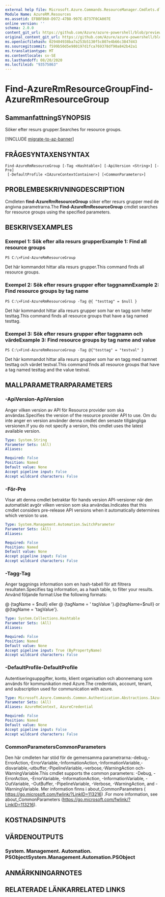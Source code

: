 ```yaml
---
external help file: Microsoft.Azure.Commands.ResourceManager.Cmdlets.dll-Help.xml
Module Name: AzureRM.Resources
ms.assetid: EFBBFB60-D972-47B8-997E-B737F0CA007E
online version: ''
schema: 2.0.0
content_git_url: https://github.com/Azure/azure-powershell/blob/preview/src/ResourceManager/Resources/Commands.Resources/help/Find-AzureRmResourceGroup.md
original_content_git_url: https://github.com/Azure/azure-powershell/blob/preview/src/ResourceManager/Resources/Commands.Resources/help/Find-AzureRmResourceGroup.md
ms.openlocfilehash: 029404938ba7a253b5130f5c807e4b66c3847d43
ms.sourcegitcommit: f599b50d5e980197d1fca769378df90a842b42a1
ms.translationtype: MT
ms.contentlocale: sv-SE
ms.lasthandoff: 08/20/2020
ms.locfileid: "93575863"
---
```

# <span data-ttu-id="f5497-101">Find-AzureRmResourceGroup</span><span class="sxs-lookup"><span data-stu-id="f5497-101">Find-AzureRmResourceGroup</span></span>

## <span data-ttu-id="f5497-102">Sammanfattning</span><span class="sxs-lookup"><span data-stu-id="f5497-102">SYNOPSIS</span></span>
<span data-ttu-id="f5497-103">Söker efter resurs grupper.</span><span class="sxs-lookup"><span data-stu-id="f5497-103">Searches for resource groups.</span></span>

[!INCLUDE [migrate-to-az-banner](../../includes/migrate-to-az-banner.md)]

## <span data-ttu-id="f5497-104">FRÅGESYNTAXEN</span><span class="sxs-lookup"><span data-stu-id="f5497-104">SYNTAX</span></span>

```
Find-AzureRmResourceGroup [-Tag <Hashtable>] [-ApiVersion <String>] [-Pre]
 [-DefaultProfile <IAzureContextContainer>] [<CommonParameters>]
```

## <span data-ttu-id="f5497-105">PROBLEMBESKRIVNING</span><span class="sxs-lookup"><span data-stu-id="f5497-105">DESCRIPTION</span></span>
<span data-ttu-id="f5497-106">Cmdleten **find-AzureRmResourceGroup** söker efter resurs grupper med de angivna parametrarna.</span><span class="sxs-lookup"><span data-stu-id="f5497-106">The **Find-AzureRmResourceGroup** cmdlet searches for resource groups using the specified parameters.</span></span>

## <span data-ttu-id="f5497-107">BESKRIVS</span><span class="sxs-lookup"><span data-stu-id="f5497-107">EXAMPLES</span></span>

### <span data-ttu-id="f5497-108">Exempel 1: Sök efter alla resurs grupper</span><span class="sxs-lookup"><span data-stu-id="f5497-108">Example 1: Find all resource groups</span></span>
```
PS C:\>Find-AzureRmResourceGroup
```

<span data-ttu-id="f5497-109">Det här kommandot hittar alla resurs grupper.</span><span class="sxs-lookup"><span data-stu-id="f5497-109">This command finds all resource groups.</span></span>

### <span data-ttu-id="f5497-110">Exempel 2: Sök efter resurs grupper efter taggnamn</span><span class="sxs-lookup"><span data-stu-id="f5497-110">Example 2: Find resource groups by tag name</span></span>
```
PS C:\>Find-AzureRmResourceGroup -Tag @{ "testtag" = $null }
```

<span data-ttu-id="f5497-111">Det här kommandot hittar alla resurs grupper som har en tagg som heter testtag.</span><span class="sxs-lookup"><span data-stu-id="f5497-111">This command finds all resource groups that have a tag named testtag.</span></span>

### <span data-ttu-id="f5497-112">Exempel 3: Sök efter resurs grupper efter taggnamn och värde</span><span class="sxs-lookup"><span data-stu-id="f5497-112">Example 3: Find resource groups by tag name and value</span></span>
```
PS C:\>Find-AzureRmResourceGroup -Tag @{"testtag" = "testval" }
```

<span data-ttu-id="f5497-113">Det här kommandot hittar alla resurs grupper som har en tagg med namnet testtag och värdet testval.</span><span class="sxs-lookup"><span data-stu-id="f5497-113">This command finds all resource groups that have a tag named testtag and the value testval.</span></span>

## <span data-ttu-id="f5497-114">MALLPARAMETRAR</span><span class="sxs-lookup"><span data-stu-id="f5497-114">PARAMETERS</span></span>

### <span data-ttu-id="f5497-115">-ApiVersion</span><span class="sxs-lookup"><span data-stu-id="f5497-115">-ApiVersion</span></span>
<span data-ttu-id="f5497-116">Anger vilken version av API för Resource provider som ska användas.</span><span class="sxs-lookup"><span data-stu-id="f5497-116">Specifies the version of the resource provider API to use.</span></span> <span data-ttu-id="f5497-117">Om du inte anger en version använder denna cmdlet den senaste tillgängliga versionen.</span><span class="sxs-lookup"><span data-stu-id="f5497-117">If you do not specify a version, this cmdlet uses the latest available version.</span></span>

```yaml
Type: System.String
Parameter Sets: (All)
Aliases: 

Required: False
Position: Named
Default value: None
Accept pipeline input: False
Accept wildcard characters: False
```

### <span data-ttu-id="f5497-118">-För</span><span class="sxs-lookup"><span data-stu-id="f5497-118">-Pre</span></span>
<span data-ttu-id="f5497-119">Visar att denna cmdlet betraktar för hands version API-versioner när den automatiskt avgör vilken version som ska användas.</span><span class="sxs-lookup"><span data-stu-id="f5497-119">Indicates that this cmdlet considers pre-release API versions when it automatically determines which version to use.</span></span>

```yaml
Type: System.Management.Automation.SwitchParameter
Parameter Sets: (All)
Aliases: 

Required: False
Position: Named
Default value: None
Accept pipeline input: False
Accept wildcard characters: False
```

### <span data-ttu-id="f5497-120">-Tagg</span><span class="sxs-lookup"><span data-stu-id="f5497-120">-Tag</span></span>
<span data-ttu-id="f5497-121">Anger taggnings information som en hash-tabell för att filtrera resultaten.</span><span class="sxs-lookup"><span data-stu-id="f5497-121">Specifies tag information, as a hash table, to filter your results.</span></span> <span data-ttu-id="f5497-122">Använd följande format:</span><span class="sxs-lookup"><span data-stu-id="f5497-122">Use the following formats:</span></span>

<span data-ttu-id="f5497-123">@ {tagName = $null} eller @ {tagName = ' tagValue '}.</span><span class="sxs-lookup"><span data-stu-id="f5497-123">@{tagName=$null} or @{tagName = 'tagValue'}.</span></span>

```yaml
Type: System.Collections.Hashtable
Parameter Sets: (All)
Aliases: 

Required: False
Position: Named
Default value: None
Accept pipeline input: True (ByPropertyName)
Accept wildcard characters: False
```

### <span data-ttu-id="f5497-124">-DefaultProfile</span><span class="sxs-lookup"><span data-stu-id="f5497-124">-DefaultProfile</span></span>
<span data-ttu-id="f5497-125">Autentiseringsuppgifter, konto, klient organisation och abonnemang som används för kommunikation med Azure.</span><span class="sxs-lookup"><span data-stu-id="f5497-125">The credentials, account, tenant, and subscription used for communication with azure.</span></span>

```yaml
Type: Microsoft.Azure.Commands.Common.Authentication.Abstractions.IAzureContextContainer
Parameter Sets: (All)
Aliases: AzureRmContext, AzureCredential

Required: False
Position: Named
Default value: None
Accept pipeline input: False
Accept wildcard characters: False
```

### <span data-ttu-id="f5497-126">CommonParameters</span><span class="sxs-lookup"><span data-stu-id="f5497-126">CommonParameters</span></span>
<span data-ttu-id="f5497-127">Den här cmdleten har stöd för de gemensamma parametrarna:-debug,-ErrorAction,-ErrorVariable,-InformationAction,-InformationVariable,-disvariable,-utbuffer,-PipelineVariable,-verbose,-WarningAction och-WarningVariable.</span><span class="sxs-lookup"><span data-stu-id="f5497-127">This cmdlet supports the common parameters: -Debug, -ErrorAction, -ErrorVariable, -InformationAction, -InformationVariable, -OutVariable, -OutBuffer, -PipelineVariable, -Verbose, -WarningAction, and -WarningVariable.</span></span> <span data-ttu-id="f5497-128">Mer information finns i about_CommonParameters ( https://go.microsoft.com/fwlink/?LinkID=113216) .</span><span class="sxs-lookup"><span data-stu-id="f5497-128">For more information, see about_CommonParameters (https://go.microsoft.com/fwlink/?LinkID=113216).</span></span>

## <span data-ttu-id="f5497-129">KOSTNADS</span><span class="sxs-lookup"><span data-stu-id="f5497-129">INPUTS</span></span>

## <span data-ttu-id="f5497-130">VÄRDEN</span><span class="sxs-lookup"><span data-stu-id="f5497-130">OUTPUTS</span></span>

### <span data-ttu-id="f5497-131">System. Management. Automation. PSObject</span><span class="sxs-lookup"><span data-stu-id="f5497-131">System.Management.Automation.PSObject</span></span>

## <span data-ttu-id="f5497-132">ANMÄRKNINGAR</span><span class="sxs-lookup"><span data-stu-id="f5497-132">NOTES</span></span>

## <span data-ttu-id="f5497-133">RELATERADE LÄNKAR</span><span class="sxs-lookup"><span data-stu-id="f5497-133">RELATED LINKS</span></span>

